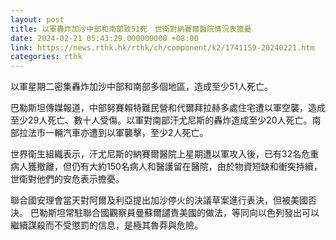 ```yaml
---
layout: post
title: 以軍轟炸加沙中部和南部致51死　世衛對納賽爾醫院情況表擔憂
date: 2024-02-21 05:43:29.000000000 +08:00
link: https://news.rthk.hk/rthk/ch/component/k2/1741159-20240221.htm
categories: rthk
---
```


以軍星期二密集轟炸加沙中部和南部多個地區，造成至少51人死亡。

巴勒斯坦傳媒報道，中部努賽賴特難民營和代爾拜拉赫多處住宅遭以軍空襲，造成至少29人死亡、數十人受傷。以軍對南部汗尤尼斯的轟炸造成至少20人死亡。南部拉法市一輛汽車亦遭到以軍襲擊，至少2人死亡。

世界衛生組織表示，汗尤尼斯的納賽爾醫院上星期遭以軍攻入後，已有32名危重病人獲撤離，但仍有大約150名病人和醫護留在醫院，由於物資短缺和衝突持續，世衛對他們的安危表示擔憂。

聯合國安理會當天對阿爾及利亞提出加沙停火的決議草案進行表決，但被美國否決。 巴勒斯坦常駐聯合國觀察員曼蘇爾譴責美國的做法，等同向以色列發出可以繼續謀殺而不受懲罰的信息，是極其魯莽與危險。
